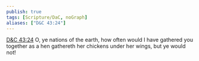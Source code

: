```yaml
---
publish: true
tags: [Scripture/DaC, noGraph]
aliases: ["D&C 43:24"]
---
```

[D&C 43:24](https://churchofjesuschrist.org/study/scriptures/dc-testament/dc/43?lang=eng&id=p24#p24) O, ye nations of the earth, how often would I have gathered you together as a hen gathereth her chickens under her wings, but ye would not!
